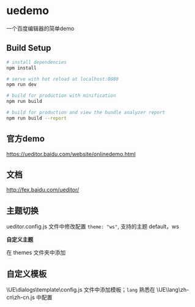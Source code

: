 # uedemo

一个百度编辑器的简单demo

## Build Setup

``` bash
# install dependencies
npm install

# serve with hot reload at localhost:8080
npm run dev

# build for production with minification
npm run build

# build for production and view the bundle analyzer report
npm run build --report
```

## 官方demo

https://ueditor.baidu.com/website/onlinedemo.html

## 文档

http://fex.baidu.com/ueditor/

## 主题切换

ueditor.config.js 文件中修改配置 `theme: "ws"`, 支持的主题 default，ws

**自定义主题**

在 themes 文件夹中添加

## 自定义模板

\UE\dialogs\template\config.js 文件中添加模板；`lang` 熟悉在 \UE\lang\zh-cn\zh-cn.js 中配置
